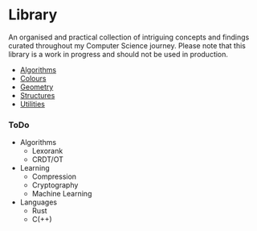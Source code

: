 # Library

An organised and practical collection of intriguing concepts and findings curated throughout my Computer Science journey. Please note that this library is a work in progress and should not be used in production.

- [Algorithms](algorithms)
- [Colours](colours)
- [Geometry](geometry)
- [Structures](structures)
- [Utilities](utilities)


### ToDo
- Algorithms
	- Lexorank
	- CRDT/OT
- Learning
	- Compression
	- Cryptography
	- Machine Learning
- Languages
	- Rust
	- C(++)